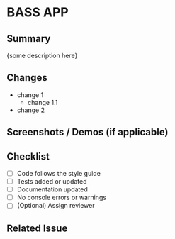 # BASS APP

## Summary
<!-- Briefly describe the changes and their purpose -->
{some description here}

## Changes
- change 1
    - change 1.1
- change 2

## Screenshots / Demos (if applicable)
<!-- Add before/after screenshots or a quick GIF -->


## Checklist
- [ ] Code follows the style guide
- [ ] Tests added or updated
- [ ] Documentation updated
- [ ] No console errors or warnings
- [ ] (Optional) Assign reviewer

## Related Issue
<!-- Link to issue: Closes #123 -->
